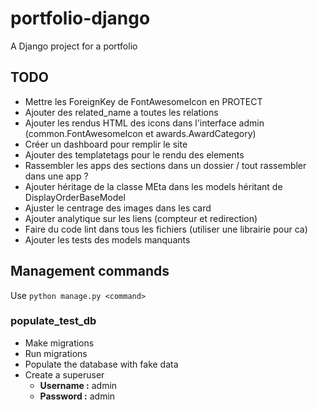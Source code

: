 # portfolio-django
A Django project for a portfolio

## TODO
- Mettre les ForeignKey de FontAwesomeIcon en PROTECT
- Ajouter des related_name a toutes les relations
- Ajouter les rendus HTML des icons dans l'interface admin (common.FontAwesomeIcon et awards.AwardCategory)
- Créer un dashboard pour remplir le site
- Ajouter des templatetags pour le rendu des elements
- Rassembler les apps des sections dans un dossier / tout rassembler dans une app ?
- Ajouter héritage de la classe MEta dans les models héritant de DisplayOrderBaseModel
- Ajuster le centrage des images dans les card
- Ajouter analytique sur les liens (compteur et redirection)
- Faire du code lint dans tous les fichiers (utiliser une librairie pour ca)
- Ajouter les tests des models manquants

## Management commands
Use `python manage.py <command>`

### populate_test_db
- Make migrations
- Run migrations
- Populate the database with fake data
- Create a superuser
    - **Username :** admin
    - **Password :** admin
